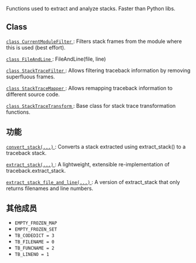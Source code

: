 Functions used to extract and analyze stacks.  Faster than Python libs.

## Class 
[ `class CurrentModuleFilter` ](https://tensorflow.google.cn/api_docs/python/tf/compat/v1/flags/tf_decorator/tf_stack/CurrentModuleFilter): Filters stack frames from the module where this is used (best effort).

[ `class FileAndLine` ](https://tensorflow.google.cn/api_docs/python/tf/compat/v1/flags/tf_decorator/tf_stack/FileAndLine): FileAndLine(file, line)

[ `class StackTraceFilter` ](https://tensorflow.google.cn/api_docs/python/tf/compat/v1/flags/tf_decorator/tf_stack/StackTraceFilter): Allows filtering traceback information by removing superfluous frames.

[ `class StackTraceMapper` ](https://tensorflow.google.cn/api_docs/python/tf/compat/v1/flags/tf_decorator/tf_stack/StackTraceMapper): Allows remapping traceback information to different source code.

[ `class StackTraceTransform` ](https://tensorflow.google.cn/api_docs/python/tf/compat/v1/flags/tf_decorator/tf_stack/StackTraceTransform): Base class for stack trace transformation functions.

## 功能
[ `convert_stack(...)` ](https://tensorflow.google.cn/api_docs/python/tf/compat/v1/flags/tf_decorator/tf_stack/convert_stack): Converts a stack extracted using extract_stack() to a traceback stack.

[ `extract_stack(...)` ](https://tensorflow.google.cn/api_docs/python/tf/compat/v1/flags/tf_decorator/tf_stack/extract_stack): A lightweight, extensible re-implementation of traceback.extract_stack.

[ `extract_stack_file_and_line(...)` ](https://tensorflow.google.cn/api_docs/python/tf/compat/v1/flags/tf_decorator/tf_stack/extract_stack_file_and_line): A version of extract_stack that only returns filenames and line numbers.

## 其他成员
-  `EMPTY_FROZEN_MAP`  []()
-  `EMPTY_FROZEN_SET`  []()
-  `TB_CODEDICT = 3`  []()
-  `TB_FILENAME = 0`  []()
-  `TB_FUNCNAME = 2`  []()
-  `TB_LINENO = 1`  []()
